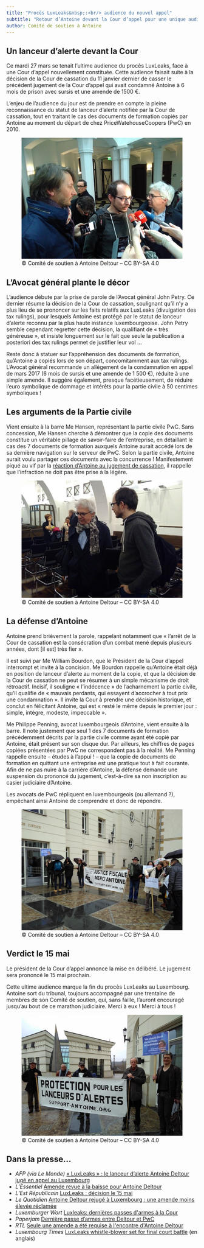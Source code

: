```yaml
---
title: "Procès LuxLeaks&nbsp;:<br/> audience du nouvel appel"
subtitle: "Retour d’Antoine devant la Cour d’appel pour une unique audience. L’épilogue est attendu pour le 15 mai, date du prononcé du verdict."
author: Comité de soutien à Antoine
---
```


## Un lanceur d’alerte devant la Cour

Ce mardi 27 mars se tenait l’ultime audience du procès LuxLeaks, face à une Cour d’appel nouvellement constituée. Cette audience faisait suite à la décision de la Cour de cassation du 11 janvier dernier de casser le précédent jugement de la Cour d’appel qui avait condamné Antoine à 6 mois de prison avec sursis et une amende de 1500 €.

L’enjeu de l’audience du jour est de prendre en compte la pleine reconnaissance du statut de lanceur d’alerte notifiée par la Cour de cassation, tout en traitant le cas des documents de formation copiés par Antoine au moment du départ de chez PriceWatehouseCoopers (PwC) en 2010.


<figure>
  <img src="/images/news/2018-03-28-penning-antoine-bourdon.jpg" alt="Antoine au micro des journalistes, à la sortie d’audience, entouré de Me Philippe Penning et Me William Bourdon."/>
  <figcaption>&copy; Comité de soutien à Antoine Deltour – CC BY-SA 4.0</figcaption>
</figure>

## L’Avocat général plante le décor

L’audience débute par la prise de parole de l’Avocat général John Petry. Ce dernier résume la décision de la Cour de cassation, soulignant qu’il n’y a plus lieu de se prononcer sur les faits relatifs aux LuxLeaks (divulgation des tax rulings), pour lesquels Antoine est protégé par le statut de lanceur d’alerte reconnu par la plus haute instance luxembourgeoise. John Petry semble cependant regretter cette décision, la qualifiant de « très généreuse », et insiste longuement sur le fait que seule la publication a posteriori des tax rulings permet de justifier leur vol …

Reste donc à statuer sur l’appréhension des documents de formation, qu’Antoine a copiés lors de son départ, concomitamment aux tax rulings. L’Avocat général recommande un allégement de la condamnation en appel de mars 2017 (6 mois de sursis et une amende de 1 500 €), réduite à une simple amende. Il suggère également, presque facétieusement, de réduire l’euro symbolique de dommage et intérêts pour la partie civile à 50 centimes symboliques !

## Les arguments de la Partie civile

Vient ensuite à la barre Me Hansen, représentant la partie civile PwC. Sans concession, Me Hansen cherche à démontrer que la copie des documents constitue un véritable pillage de savoir-faire de l’entreprise, en détaillant le cas des 7 documents de formation auxquels Antoine aurait accédé lors de sa dernière navigation sur le serveur de PwC. Selon la partie civile, Antoine aurait voulu partager ces documents avec la concurrence ! Manifestement piqué au vif par la [réaction d’Antoine au jugement de cassation](https://support-antoine.org/blog/2018/01/11/pr-cassation-verdict/), il rappelle que l’infraction ne doit pas être prise à la légère.

<figure>
  <img src="/images/news/2018-03-28-bourdon-antoine.jpg" alt="Antoine debout dans la salle d’audience, discutant avec Me William Bourdon."/>
  <figcaption>&copy; Comité de soutien à Antoine Deltour – CC BY-SA 4.0</figcaption>
</figure>

## La défense d’Antoine 

Antoine prend brièvement la parole, rappelant notamment que « l’arrêt de la Cour de cassation est la consécration d’un combat mené depuis plusieurs années, dont [il est] très fier ».

Il est suivi par Me William Bourdon, que le Président de la Cour d’appel interrompt et invite à la concision. Me Bourdon rappelle qu’Antoine était déjà en position de lanceur d’alerte au moment de la copie, et que la décision de la Cour de cassation ne peut se résumer à un simple mécanisme de droit rétroactif. Incisif, il souligne « l’indécence » de l’acharnement la partie civile, qu’il qualifie de « mauvais perdants, qui essayent d’accrocher à tout prix une condamnation ». Il invite la Cour à prendre une décision historique, et conclut en félicitant Antoine, qui est « resté le même depuis le premier jour : simple, intègre, modeste, impeccable ».

Me Philippe Penning, avocat luxembourgeois d’Antoine, vient ensuite à la barre. Il note justement que seul 1 des 7 documents de formation précédemment décrits par la partie civile comme ayant été copié par Antoine, était présent sur son disque dur. Par ailleurs, les chiffres de pages copiées présentées par PwC ne correspondent pas à la réalité. Me Penning rappelle ensuite – études à l’appui ! – que la copie de documents de formation en quittant une entreprise est une pratique tout à fait courante. Afin de ne pas nuire à la carrière d’Antoine, la défense demande une suspension du prononcé du jugement, c’est-à-dire sa non inscription au casier judiciaire d’Antoine.

Les avocats de PwC répliquent en luxembourgeois (ou allemand ?), empêchant ainsi Antoine de comprendre et donc de répondre.

<figure>
  <img src="/images/news/2018-03-28-support1.jpg" alt="Des membres du Comité de soutien, tenant une banderole sous la pluie, sur le parvis du tribunal"/>
  <figcaption>&copy; Comité de soutien à Antoine Deltour – CC BY-SA 4.0</figcaption>
</figure>

## Verdict le 15 mai

Le président de la Cour d’appel annonce la mise en délibéré. Le jugement sera prononcé le 15 mai prochain.

Cette ultime audience marque la fin du procès LuxLeaks au Luxembourg. Antoine sort du tribunal, toujours accompagné par une trentaine de membres de son Comité de soutien, qui, sans faille, l’auront encouragé jusqu’au bout de ce marathon judiciaire. Merci à eux ! Merci à tous !

<figure>
  <img src="/images/news/2018-03-28-support2.jpg" alt="Quelques membres du Comité de soutien, tenant banderole et pancarte, sur le parvis du tribunal"/>
  <figcaption>&copy; Comité de soutien à Antoine Deltour – CC BY-SA 4.0</figcaption>
</figure>

## Dans la presse…

- _AFP (via Le Monde)_ [« LuxLeaks » : le lanceur d’alerte Antoine Deltour jugé en appel au Luxembourg](http://www.lemonde.fr/evasion-fiscale/article/2018/03/27/luxleaks-le-lanceur-d-alerte-antoine-deltour-juge-en-appel-au-luxembourg_5276864_4862750.html)
- _L’Essentiel_ [Amende revue à la baisse pour Antoine Deltour](http://www.lessentiel.lu/fr/luxembourg/story/Amende-revue-a-la-baisse-pour-Antoine-Deltour-12754817)
- _L’Est Républicain_ [LuxLeaks : décision le 15 mai](https://www.estrepublicain.fr/actualite/2018/03/28/luxleaks-decision-le-15-mai)
- _Le Quotidien_ [Antoine Deltour rejugé à Luxembourg : une amende moins élevée réclamée](https://www.lequotidien.lu/a-la-une/antoine-deltour-rejuge-a-luxembourg-une-amende-moins-elevee-reclamee/)
- _Luxemburger Wort_ [Luxleaks: dernières passes d'armes à la Cour](https://www.wort.lu/fr/luxembourg/luxleaks-dernieres-passes-d-armes-a-la-cour-5abb42f1c1097cee25b8615e)
- _Paperjam_ [Dernière passe d’armes entre Deltour et PwC](http://paperjam.lu/news/derniere-passe-darmes-entre-deltour-et-pwc)
- _RTL_ [Seule une amende a été requise à l'encontre d'Antoine Deltour](http://5minutes.rtl.lu/laune/actu/1156435.html)
- _Luxembourg Times_ [LuxLeaks whistle-blower set for final court battle](https://luxtimes.lu/luxembourg/33314-luxleaks-whistle-blower-set-for-final-court-battle) (en anglais)